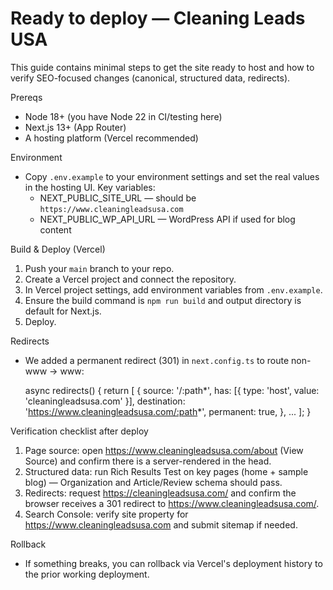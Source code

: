 Ready to deploy — Cleaning Leads USA
=================================

This guide contains minimal steps to get the site ready to host and how to verify SEO-focused changes (canonical, structured data, redirects).

Prereqs
- Node 18+ (you have Node 22 in CI/testing here)
- Next.js 13+ (App Router)
- A hosting platform (Vercel recommended)

Environment
- Copy `.env.example` to your environment settings and set the real values in the hosting UI. Key variables:
  - NEXT_PUBLIC_SITE_URL — should be `https://www.cleaningleadsusa.com`
  - NEXT_PUBLIC_WP_API_URL — WordPress API if used for blog content

Build & Deploy (Vercel)
1. Push your `main` branch to your repo.
2. Create a Vercel project and connect the repository.
3. In Vercel project settings, add environment variables from `.env.example`.
4. Ensure the build command is `npm run build` and output directory is default for Next.js.
5. Deploy.

Redirects
- We added a permanent redirect (301) in `next.config.ts` to route non-www -> www:

  async redirects() {
    return [
      {
        source: '/:path*',
        has: [{ type: 'host', value: 'cleaningleadsusa.com' }],
        destination: 'https://www.cleaningleadsusa.com/:path*',
        permanent: true,
      },
      ...
    ];
  }

Verification checklist after deploy
1. Page source: open https://www.cleaningleadsusa.com/about (View Source) and confirm there is a server-rendered <link rel="canonical" href="https://www.cleaningleadsusa.com/about" /> in the head.
2. Structured data: run Rich Results Test on key pages (home + sample blog) — Organization and Article/Review schema should pass.
3. Redirects: request https://cleaningleadsusa.com/ and confirm the browser receives a 301 redirect to https://www.cleaningleadsusa.com/.
4. Search Console: verify site property for https://www.cleaningleadsusa.com and submit sitemap if needed.

Rollback
- If something breaks, you can rollback via Vercel's deployment history to the prior working deployment.
